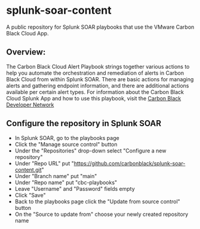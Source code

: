 # splunk-soar-content
A public repository for Splunk SOAR playbooks that use the VMware Carbon Black Cloud App.

## Overview:
The Carbon Black Cloud Alert Playbook strings together various actions to help you automate the orchestration and remediation of alerts in Carbon Black Cloud from within Splunk SOAR. There are basic actions for managing alerts and gathering endpoint information, and there are additional actions available per certain alert types.
For information about the Carbon Black Cloud Splunk App and how to use this playbook, visit the [Carbon Black Developer Network](http://developer.carbonblack.com/reference/carbon-black-cloud/integrations/splunk-soar)

## Configure the repository in Splunk SOAR

* In Splunk SOAR, go to the playbooks page
* Click the "Manage source control" button
* Under the "Repositories" drop-down select "Configure a new repository"
* Under "Repo URL" put "https://github.com/carbonblack/splunk-soar-content.git"
* Under "Branch name" put "main"
* Under "Repo name" put "cbc-playbooks"
* Leave "Username" and "Password" fields empty
* Click "Save"
* Back to the playbooks page click the "Update from source control" button
* On the "Source to update from" choose your newly created repository name